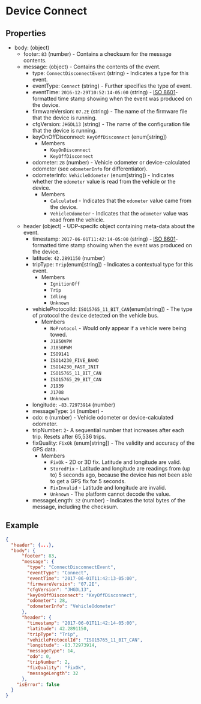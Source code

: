 # Device Connect

## Properties
- body: (object)
  - footer: `83` (number) - Contains a checksum for the message contents.
  - message: (object) - Contains the contents of the event.
    - type: `ConnectDisconnectEvent` (string) - Indicates a type for this event.
    - eventType: `Connect` (string) - Further specifies the type of event.
    - eventTime: `2016-12-29T10:52:14-05:00` (string) - [ISO 8601](https://en.wikipedia.org/wiki/ISO_8601)-formatted time stamp showing when the event was produced on the device.
    - firmwareVersion: `07.2E` (string) - The name of the firmware file that the device is running.
    - cfgVersion: `JHGDL13` (string) - The name of the configuration file that the device is running.
    - keyOnOffDisconnect: `KeyOffDisconnect` (enum[string]) 
      - Members
        - `KeyOnDisconnect`
        - `KeyOffDisconnect`
    - odometer: `28` (number) - Vehicle odometer or device-calculated odometer (see `odometerInfo` for differentiator).
    - odometerInfo: `VehicleOdometer` (enum[string]) - Indicates whether the `odometer` value is read from the vehicle or the device.
      - Members
        - `Calculated` - Indicates that the `odometer` value came from the device.
        - `VehicleOdometer` - Indicates that the `odometer` value was read from the vehicle.
  - header (object) - UDP-specifc object containing meta-data about the event.
    - timestamp: `2017-06-01T11:42:14-05:00` (string) - [ISO 8601](https://en.wikipedia.org/wiki/ISO_8601)-formatted time stamp showing when the event was produced on the device.
    - latitude: `42.2891150` (number)
    - tripType: `Trip`(enum[string]) - Indicates a contextual type for this event.
      - Members
        - `IgnitionOff`
        - `Trip`
        - `Idling`
        - `Unknown`
    - vehicleProtocolId: `ISO15765_11_BIT_CAN`(enum[string]) - The type of protocol the device detected on the vehicle bus.
      - Members
        - `NoProtocol` - Would only appear if a vehicle were being towed. 
        - `J1850VPW`
        - `J1850PWM`
        - `ISO9141`
        - `ISO14230_FIVE_BAWD`
        - `ISO14230_FAST_INIT`
        - `ISO15765_11_BIT_CAN`
        - `ISO15765_29_BIT_CAN`
        - `J1939`
        - `J1708`
        - `Unknown`
    - longitude: `-83.72973914` (number)
    - messageType: `14` (number) - 
    - odo: `0` (number) - Vehicle odometer or device-calculated odometer.
    - tripNumber: `2`- A sequential number that increases after each trip. Resets after 65,536 trips.
    - fixQuality: `FixOk` (enum[string]) - The validity and accuracy of the GPS data.
      - Members
        - `FixOk` - 2D or 3D fix. Latitude and longitude are valid.
        - `StoredFix` - Latitude and longitude are readings from (up to) 5 seconds ago, because the device has not been able to get a GPS fix for 5 seconds.
        - `FixInvalid` - Latitude and longitude are invalid.
        - `Unknown` - The platform cannot decode the value.
    - messageLength: `32` (number) - Indicates the total bytes of the message, including the checksum.

## Example

```json
{
  "header": {...},
  "body": {
      "footer": 83,
      "message": {
        "type": "ConnectDisconnectEvent",
        "eventType": "Connect",
        "eventTime": "2017-06-01T11:42:13-05:00",
        "firmwareVersion": "07.2E",
        "cfgVersion": "JHGDL13",
        "keyOnOffDisconnect": "KeyOffDisconnect",
        "odometer": 28,
        "odometerInfo": "VehicleOdometer"
      },
      "header": {
        "timestamp": "2017-06-01T11:42:14-05:00",
        "latitude": 42.2891150,
        "tripType": "Trip",
        "vehicleProtocolId": "ISO15765_11_BIT_CAN",
        "longitude": -83.72973914,
        "messageType": 14,
        "odo": 0,
        "tripNumber": 2,
        "fixQuality": "FixOk",
        "messageLength": 32
      },
    "isError": false
  }
}
```
